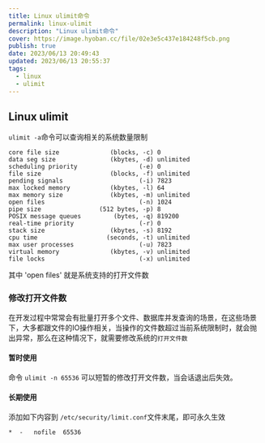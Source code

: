 ```yaml
---
title: Linux ulimit命令
permalink: linux-ulimit
description: "Linux ulimit命令"
cover: https://image.hyoban.cc/file/02e3e5c437e184248f5cb.png
publish: true
date: 2023/06/13 20:49:43
updated: 2023/06/13 20:55:37
tags:
  - linux
  - ulimit
---
```


## Linux ulimit

`ulimit -a`命令可以查询相关的系统数量限制

```shell
core file size              (blocks, -c) 0
data seg size               (kbytes, -d) unlimited
scheduling priority                 (-e) 0
file size                   (blocks, -f) unlimited
pending signals                     (-i) 7823
max locked memory           (kbytes, -l) 64
max memory size             (kbytes, -m) unlimited
open files                          (-n) 1024
pipe size                (512 bytes, -p) 8
POSIX message queues         (bytes, -q) 819200
real-time priority                  (-r) 0
stack size                  (kbytes, -s) 8192
cpu time                   (seconds, -t) unlimited
max user processes                  (-u) 7823
virtual memory              (kbytes, -v) unlimited
file locks                          (-x) unlimited
```

其中 'open files' 就是系统支持的打开文件数

### 修改打开文件数

在开发过程中常常会有批量打开多个文件、数据库并发查询的场景，在这些场景下，大多都跟文件的IO操作相关，当操作的文件数超过当前系统限制时，就会抛出异常，那么在这种情况下，就需要修改系统的`打开文件数`

#### 暂时使用

命令 `ulimit -n 65536` 可以短暂的修改打开文件数，当会话退出后失效。

#### 长期使用

添加如下内容到 `/etc/security/limit.conf`文件末尾，即可永久生效

```shell
*  -   nofile  65536
```
